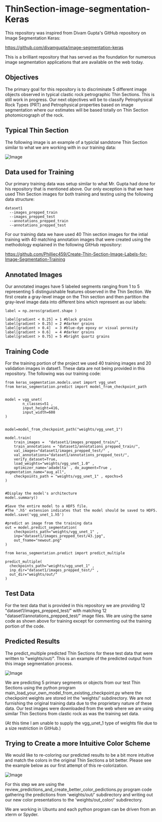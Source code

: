 # ThinSection-image-segmentation-Keras
This repository was inspired from Divam Gupta's GitHub repository on Image Segmentation Keras:

https://github.com/divamgupta/image-segmentation-keras

This is a brilliant repository that has served as the foundation for numerous image segmentation applications that are available on the web today.

## Objectives
The primary goal for this repository is to discriminate 5 different image objects observed in typical clastic rock petrographic Thin Sections. This is still work in progress.  Our next objectives will be to classify Petrophysical Rock Types (PRT) and Petrophysical properties based on image segmentation where our estimates will be based totally on Thin Section photomicrograph of the rock. 


## Typical Thin Section
The following image is an example of a typiclal sandstone Thin Section similar to what we are working with in our training data:

![Image](5ts.png)


## Data used for Training
Our primary training data was setup similar to what Mr. Gupta had done for his repository that is mentioned above. Our only exception is that we have used Thin Section images for both training and testing using the following data structure:

    dataset1
      --images_prepped_train
      --images_prepped_test
      --annotations_prepped_train
      --annotations_prepped_test


For our training data we have used 40 Thin section images for the intial training with 40 matching annotation images that were created using the methodology explained in the following GitHub repository:

https://github.com/Philliec459/Create-Thin-Section-Image-Labels-for-Image-Segmentation-Training


## Annotated Images
Our annotated images have 5 labeled segments ranging from 1 to 5 representing 5 distinguishable features observed in the Thin Section. We first create a gray-level image on the Thin section and then partition the gray-level image data into different bins which represent as our labels:

    label = np.zeros(gradient.shape )

    label[gradient < 0.25] = 1 #black grains 
    label[gradient > 0.25] = 2 #darker grains
    label[gradient > 0.4]  = 3 #blue-dye epoxy or visual porosity  
    label[gradient > 0.6]  = 4 #darker grains 
    label[gradient > 0.75] = 5 #bright quartz grains   


## Training Code
For the training portion of the project we used 40 training images and 20 validation images in datset1. These data are not being provided in this repository. The following was our training code:

    from keras_segmentation.models.unet import vgg_unet
    from keras_segmentation.predict import model_from_checkpoint_path


    model = vgg_unet(
            n_classes=51 ,  
            input_height=416, 
            input_width=608 
    )


    model=model_from_checkpoint_path("weights/vgg_unet_1")

    model.train(
        train_images =  "dataset1/images_prepped_train/",
        train_annotations = "dataset1/annotations_prepped_train/",
        val_images="dataset1/images_prepped_test/" ,
        val_annotations="dataset1/annotations_prepped_test/",
        verify_dataset=True,
        load_weights="weights/vgg_unet_1.0" ,
        optimizer_name='adadelta' , do_augment=True , augmentation_name="aug_all",    
        checkpoints_path = "weights/vgg_unet_1" , epochs=5
    )


    #Display the model's architecture
    model.summary()

    #Save the entire model to a HDF5 file.
    #The '.h5' extension indicates that the model should be saved to HDF5.
    model.save('vgg_unet_1.h5') 

    #predict an image from the training data
    out = model.predict_segmentation(
        checkpoints_path="weights/vgg_unet_1" , 
        inp="dataset1/images_prepped_test/43.jpg",
        out_fname="newout.png"
    )

    from keras_segmentation.predict import predict_multiple

    predict_multiple( 
      checkpoints_path="weights/vgg_unet_1" , 
      inp_dir="dataset1/images_prepped_test/" , 
      out_dir="weights/out/" 
    )


## Test Data
For the test data that is provided in this repository we are providing 12 "dataset1/images_prepped_test/" with matching 12 "dataset1/annotations_prepped_test/" image files. We are using the same code as shown above for training except for commenting out the training portion of the code.  


## Predicted Results
The predict_multiple predicted Thin Sections for these test data that were written to "weights/out/". This is an example of the predicted output from this image segmentation process. 


![Image](5predict.png)



We are predicting 5 primary segments or objects from our test Thin Sections using the python program main_load_your_own_model_from_existing_checkpoint.py where the checkpoint weights are stored int the 'weights/' subdirectory. We are not furnishing the original training data due to the proprietary nature of these data. Our test images were downloaded from the web where we are using similar Thin Sections from clastic rock as was the training set data. 

(At this time I am unable to supply the vgg_unet_1 type of weights file due to a size restriction in GitHub.) 


## Trying to Create a more Intuitive Color Scheme
We would like to re-coloring our predicted results to be a bit more intuitive and match the colors in the original Thin Sections a bit better. Please see the example below as our first attempt of this re-colorization. 


![Image](5_recolor.png)


For this step we are using the review_predictions_and_create_better_color_pedictions.py program code gathering the predictions from 'weights/out/' subdirectory and writing out our new color presentations to the 'weights/out_color/' subdirectory. 

We are working in Ubuntu and each python program can be driven from an xterm or Spyder. 


